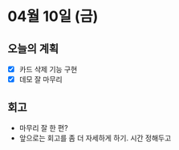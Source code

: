 # 04월 10일 \(금\)

## 오늘의 계획

* [x] 카드 삭제 기능 구현
* [x] 데모 잘 마무리

## 회고

* 마무리 잘 한 편?
* 앞으로는 회고를 좀 더 자세하게 하기. 시간 정해두고

